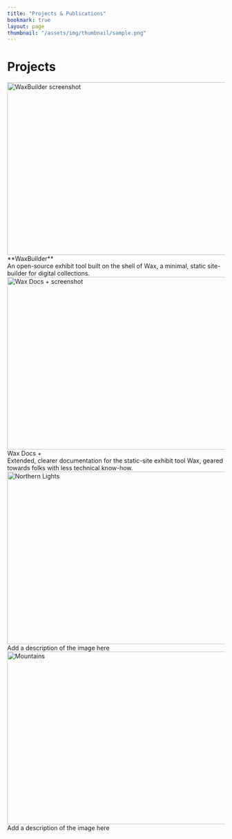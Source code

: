 ```yaml
---
title: "Projects & Publications"
bookmark: true
layout: page
thumbnail: "/assets/img/thumbnail/sample.png"
---
```

# Projects
<div class="div-gallery">
  <a target="_blank" href="https://kam535.github.io/waxbuilder/">
    <img src="https://kam535.github.io/vigilant-barnacle/assets/img/waxbuilder.png" alt="WaxBuilder screenshot" width="600" height="400">
  </a>
  <div class="desc"> **WaxBuilder** </div>
  <div class="desc">An open-source exhibit tool built on the shell of Wax, a minimal, static site-builder for digital collections.</div>
</div>

<div class="div-gallery">
  <a target="_blank" href="https://kam535.github.io/wax-documentation/">
    <img src="img_forest.jpg" alt="Wax Docs + screenshot" width="600" height="400">
  </a>
  <div class="desc">Wax Docs +</div>
  <div class="desc">Extended, clearer documentation for the static-site exhibit tool Wax, geared towards folks with less technical know-how.</div>
</div>

<div class="div-gallery">
  <a target="_blank" href="img_lights.jpg">
    <img src="img_lights.jpg" alt="Northern Lights" width="600" height="400">
  </a>
  <div class="desc">Add a description of the image here</div>
</div>

<div class="div-gallery">
  <a target="_blank" href="img_mountains.jpg">
    <img src="img_mountains.jpg" alt="Mountains" width="600" height="400">
  </a>
  <div class="desc">Add a description of the image here</div>
</div>

